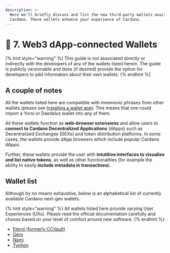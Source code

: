 ```yaml
---
description: >-
  Here we'll briefly discuss and list the new third-party wallets available on
  Cardano. These wallets enhance your experience of Cardano.
---
```


# 🔌 7. Web3 dApp-connected Wallets

{% hint style="warning" %}
This guide is not associated directly or indirectly with the developers of any of the wallets listed herein. The guide is publicly versionable and does (if desired) provide the option for developers to add information about their own wallets.&#x20;
{% endhint %}

## A couple of notes

All the wallets listed here are compatible with mnemonic phrases from other wallets (please see [Installing a wallet app](installing-a-wallet-app/)). This means that one could import a Yoroi or Daedalus wallet into any of them.&#x20;

All these wallets function as **web-browser extensions** and allow users to **connect to Cardano Decentralized Applications** (dApps) such as Decentralized Exchanges (DEXs) and token distribution platforms. In some cases, the wallets provide dApp browsers which include popular Cardano dApps.&#x20;

Further, these wallets provide the user with **intutitive interfaces to visualise and list native tokens**, as well as other functionalities (for example the ability to easily **include metadata in transactions**).  &#x20;

## Wallet list

Although by no means exhaustive, below is an alphabetical list of currently available Cardano next-gen wallets.&#x20;

{% hint style="warning" %}
All wallets listed here provide varying User Experiences (UXs). Please read the official documentation carefully and choose based on your level of comfort around new software.
{% endhint %}

* [Eternl (formerly CCVault)](https://eternl.io/app/mainnet/welcome)
* [Gero](https://gerowallet.io/)&#x20;
* [Nami](https://namiwallet.io/)
* [Typhon](https://typhonwallet.io/#/)&#x20;
